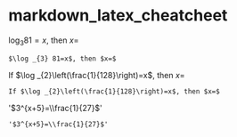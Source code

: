 # markdown_latex_cheatcheet



$\log _{3} 81=x$, then $x=$ 
```
$\log _{3} 81=x$, then $x=$ 
```


If $\log _{2}\left(\frac{1}{128}\right)=x$, then $x=$
```
If $\log _{2}\left(\frac{1}{128}\right)=x$, then $x=$
```

'$3^{x+5}=\\frac{1}{27}$'
```
'$3^{x+5}=\\frac{1}{27}$'
```
